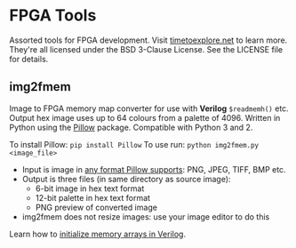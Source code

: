 # FPGA Tools
Assorted tools for FPGA development. Visit [timetoexplore.net](http://timetoexplore.net) to learn more.
They're all licensed under the BSD 3-Clause License. See the LICENSE file for details.

## img2fmem
Image to FPGA memory map converter for use with **Verilog** `$readmemh()` etc.
Output hex image uses up to 64 colours from a palette of 4096.
Written in Python using the [Pillow](https://pillow.readthedocs.io) package. Compatible with Python 3 and 2.

To install Pillow: `pip install Pillow`
To use run: `python img2fmem.py <image_file>`

* Input is image in [any format Pillow supports](http://pillow.readthedocs.io/en/latest/handbook/image-file-formats.html): PNG, JPEG, TIFF, BMP etc.
* Output is three files (in same directory as source image):
  - 6-bit image in hex text format
  - 12-bit palette in hex text format
  - PNG preview of converted image
* img2fmem does not resize images: use your image editor to do this

Learn how to [initialize memory arrays in Verilog](https://timetoexplore.net/blog/initialize-memory-in-verilog).
